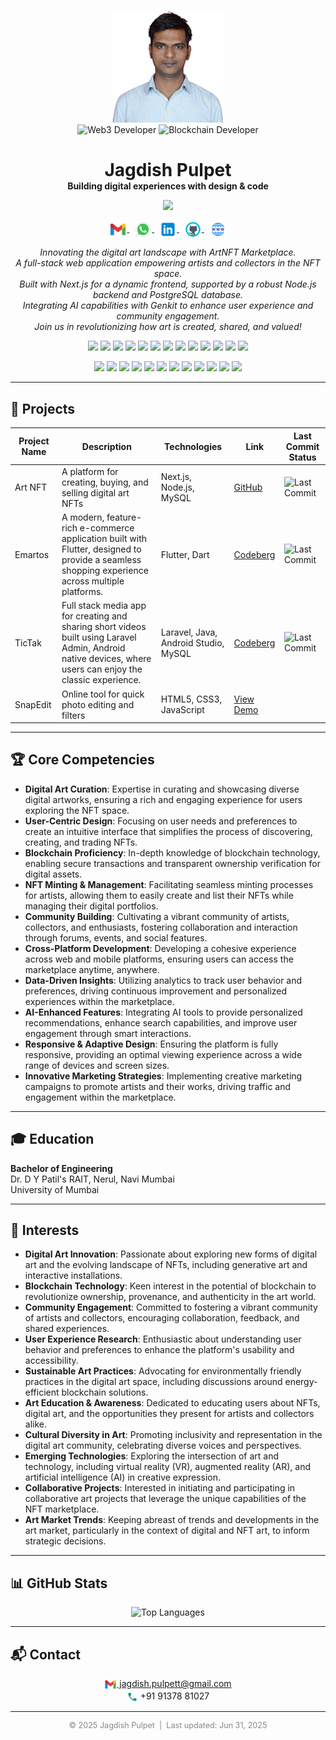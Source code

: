 
<!-- ========================= START: Profile Header Section ========================= -->
<!-- Contains profile photo, title badge, name, tagline, status badges, social links, bio summary, and skill badges -->
<!-- Contains profile photo and title badge -->
<p align="center">
  <img src="assets/jagdish-profile-photo.jpg" alt="Jagdish Pulpet" width="180"><br>
  <img src="https://img.shields.io/badge/Web3%20Developer-23272F?style=for-the-badge&logo=web3.js&logoColor=white" alt="Web3 Developer" />
  <img src="https://img.shields.io/badge/Blockchain%20Developer-23272F?style=for-the-badge&logo=ethereum&logoColor=white" alt="Blockchain Developer" />

</p>

<!-- START: Name and Tagline -->
<h1 align="center" style="margin-bottom:0;">Jagdish Pulpet</h1>
<p align="center" style="margin-top:0;">
  <b>Building digital experiences with design & code</b>
</p>

<!-- START: Status Badges -->
<p align="center">
  <img src="https://img.shields.io/badge/Location-Mumbai,%20India-blue?style=flat-square&logo=googlemaps&logoColor=white" />
</p>

<!-- START: Social Links -->
<p align="center">
  <a href="mailto:jagdish.pulpett@gmail.com">
    <img src="assets/gmail.png" alt="Email" width="28" style="vertical-align:middle;">
  </a>
  &nbsp;
  <a href="https://wa.me/919137881027" target="_blank">
    <img src="assets/whatsapp.png" alt="WhatsApp" width="28" style="vertical-align:middle;">
  </a>
  &nbsp;
  <a href="https://linkedin.com/in/jagdish-pulpet" target="_blank">
    <img src="assets/linkedin.png" alt="LinkedIn" width="28" style="vertical-align:middle;">
  </a>
  &nbsp;
  <a href="https://github.com/jagdish-pulpet" target="_blank">
    <img src="assets/github.png" alt="GitHub" width="28" style="vertical-align:middle;">
  </a>
  &nbsp;
  <a href="https://your-portfolio-demo.com" target="_blank">
    <img src="assets/portfolio.png" alt="Portfolio" width="28" style="vertical-align:middle;">
  </a>
</p>


<!-- START: Bio Summary -->
<p align="center" style="max-width:600px;">
  <i>
    Innovating the digital art landscape with ArtNFT Marketplace.<br>
    A full-stack web application empowering artists and collectors in the NFT space.<br>
    Built with Next.js for a dynamic frontend, supported by a robust Node.js backend and PostgreSQL database.<br>
    Integrating AI capabilities with Genkit to enhance user experience and community engagement.<br>
    Join us in revolutionizing how art is created, shared, and valued!
  </i>
</p>
<!-- END: Bio Summary -->


<!-- START: Skill Badges -->
<p align="center">
  <img src="https://img.shields.io/badge/Product%20Manager-orange" />
  <img src="https://img.shields.io/badge/Full%20Stack%20Developer-blue" />
  <img src="https://img.shields.io/badge/Developer-green" />
  <img src="https://img.shields.io/badge/Designer-blue" />
  <img src="https://img.shields.io/badge/HTML5-E34F26?logo=html5&logoColor=white" />
  <img src="https://img.shields.io/badge/CSS3-1572B6?logo=css3&logoColor=white" />
  <img src="https://img.shields.io/badge/JavaScript-F7DF1E?logo=javascript&logoColor=black" />
  <img src="https://img.shields.io/badge/React-61DAFB?logo=react&logoColor=black" />
  <img src="https://img.shields.io/badge/Node.js-339933?logo=node.js&logoColor=white" />
  <img src="https://img.shields.io/badge/Express.js-404D59?logo=express&logoColor=white" />
  <img src="https://img.shields.io/badge/PostgreSQL-4169E1?logo=postgresql&logoColor=white" />
  <img src="https://img.shields.io/badge/TypeScript-007ACC?logo=typescript&logoColor=white" />
  <img src="https://img.shields.io/badge/AI-FF5722?logo=ai&logoColor=white" />
  
  <!-- START: Blockchain Developer Skill Badges -->
  <p align="center">
  <img src="https://img.shields.io/badge/Blockchain%20Developer-23272F" />
  <img src="https://img.shields.io/badge/Smart%20Contract%20Developer-4B0082" />
  <img src="https://img.shields.io/badge/DApp%20Developer-3C3C3D" />
  <img src="https://img.shields.io/badge/Crypto%20Developer-F7931A" />
  <img src="https://img.shields.io/badge/Ethereum-3C3C3D?logo=ethereum&logoColor=white" />
  <img src="https://img.shields.io/badge/Hyperledger-00B2D2?logo=hyperledger&logoColor=white" />
  <img src="https://img.shields.io/badge/Solidity-35495E?logo=solidity&logoColor=white" />
  <img src="https://img.shields.io/badge/Bitcoin-F7931A?logo=bitcoin&logoColor=white" />
  <img src="https://img.shields.io/badge/Chainlink-375BD2?logo=chainlink&logoColor=white" />
  <img src="https://img.shields.io/badge/Uniswap-FF007A?logo=uniswap&logoColor=white" />
  <img src="https://img.shields.io/badge/Web3.js-8C4BFF?logo=web3.js&logoColor=white" />
  <img src="https://img.shields.io/badge/Decentralized%20Finance%20(DeFi)-FF8C00" />
</p>

  
</p>

<!-- ========================= END: Profile Header Section =========================== -->


---


<!-- ========================= START: Projects Section =============================== -->
<!-- Notable projects with brief descriptions and links -->
## 🚀 Projects

<!-- START: Projects Table -->
| Project Name         | Description                                               | Technologies                     | Link         | Last Commit Status |
|----------------------|-----------------------------------------------------------|----------------------------------|--------------|--------------------|
| Art NFT              | A platform for creating, buying, and selling digital art NFTs | Next.js, Node.js, MySQL         | [GitHub](https://github.com/jagdish-pulpet/artnft) | ![Last Commit](https://img.shields.io/github/last-commit/jagdish-pulpet/artnft) |      |
| Emartos              | A modern, feature-rich e-commerce application built with Flutter, designed to provide a seamless shopping experience across multiple platforms. | Flutter, Dart                    | [Codeberg](https://codeberg.org/jpulpet/emartos) | ![Last Commit](https://img.shields.io/badge/last%20commit-unknown-orange) |
| TicTak          | Full stack  media app for creating and sharing short videos built using Laravel Admin, Android native devices,  where users can enjoy the classic experience. | Laravel, Java, Android Studio, MySQL             | [Codeberg](https://codeberg.org/jpulpet/tictac-android-java) | ![Last Commit](https://img.shields.io/badge/last%20commit-unknown-orange) |
| SnapEdit          | Online tool for quick photo editing and filters     | HTML5, CSS3, JavaScript   | [View Demo](https://jagdish-pulpet.github.io/snapedit)       |

<!-- ========================= END: Projects Section ================================ -->

---

<!-- ========================= START: Core Competencies Section ====================== -->
<!-- Highlights of main areas of expertise -->
## 🏆 Core Competencies

- **Digital Art Curation**: Expertise in curating and showcasing diverse digital artworks, ensuring a rich and engaging experience for users exploring the NFT space.
- **User-Centric Design**: Focusing on user needs and preferences to create an intuitive interface that simplifies the process of discovering, creating, and trading NFTs.
- **Blockchain Proficiency**: In-depth knowledge of blockchain technology, enabling secure transactions and transparent ownership verification for digital assets.
- **NFT Minting & Management**: Facilitating seamless minting processes for artists, allowing them to easily create and list their NFTs while managing their digital portfolios.
- **Community Building**: Cultivating a vibrant community of artists, collectors, and enthusiasts, fostering collaboration and interaction through forums, events, and social features.
- **Cross-Platform Development**: Developing a cohesive experience across web and mobile platforms, ensuring users can access the marketplace anytime, anywhere.
- **Data-Driven Insights**: Utilizing analytics to track user behavior and preferences, driving continuous improvement and personalized experiences within the marketplace.
- **AI-Enhanced Features**: Integrating AI tools to provide personalized recommendations, enhance search capabilities, and improve user engagement through smart interactions.
- **Responsive & Adaptive Design**: Ensuring the platform is fully responsive, providing an optimal viewing experience across a wide range of devices and screen sizes.
- **Innovative Marketing Strategies**: Implementing creative marketing campaigns to promote artists and their works, driving traffic and engagement within the marketplace.

<!-- ========================= END: Core Competencies Section ======================== -->


---

<!-- ========================= START: Education Section ============================== -->
<!-- Academic background and qualifications -->
## 🎓 Education

**Bachelor of Engineering**  
Dr. D Y Patil's RAIT, Nerul, Navi Mumbai  
University of Mumbai
<!-- ========================= END: Education Section ================================ -->

---

<!-- ========================= START: Interests Section ====================== -->
## 🎨 Interests

- **Digital Art Innovation**: Passionate about exploring new forms of digital art and the evolving landscape of NFTs, including generative art and interactive installations.
- **Blockchain Technology**: Keen interest in the potential of blockchain to revolutionize ownership, provenance, and authenticity in the art world.
- **Community Engagement**: Committed to fostering a vibrant community of artists and collectors, encouraging collaboration, feedback, and shared experiences.
- **User Experience Research**: Enthusiastic about understanding user behavior and preferences to enhance the platform's usability and accessibility.
- **Sustainable Art Practices**: Advocating for environmentally friendly practices in the digital art space, including discussions around energy-efficient blockchain solutions.
- **Art Education & Awareness**: Dedicated to educating users about NFTs, digital art, and the opportunities they present for artists and collectors alike.
- **Cultural Diversity in Art**: Promoting inclusivity and representation in the digital art community, celebrating diverse voices and perspectives.
- **Emerging Technologies**: Exploring the intersection of art and technology, including virtual reality (VR), augmented reality (AR), and artificial intelligence (AI) in creative expression.
- **Collaborative Projects**: Interested in initiating and participating in collaborative art projects that leverage the unique capabilities of the NFT marketplace.
- **Art Market Trends**: Keeping abreast of trends and developments in the art market, particularly in the context of digital and NFT art, to inform strategic decisions.

<!-- ========================= END: Interests Section ======================== -->


---

<!-- ========================= START: GitHub Stats Section =========================== -->
<!-- GitHub statistics, streaks, and trophies -->
## 📊 GitHub Stats

<!-- START: GitHub Stats Cards -->
<p align="center">
  <img src="https://github-readme-stats.vercel.app/api/top-langs/?username=jagdish-pulpet&theme=blueberry" alt="Top Languages" />
</p>
<!-- ========================= END: GitHub Stats Section ============================= -->

---

<!-- ========================= START: Contact Section ================================ -->
<!-- Contact information and ways to connect -->
## 📬 Contact

<!-- START: Social Links -->
<!-- START: Contact Info -->
<p align="center">
  <a href="mailto:jagdish.pulpett@gmail.com">
    <img src="assets/gmail.png" alt="Email" width="20" style="vertical-align:middle;"> jagdish.pulpett@gmail.com
  </a> <br>
  <img src="assets/phone.png" alt="Phone" width="18" style="vertical-align:middle;"> +91 91378 81027
</p>
<!-- ========================= END: Contact Section ================================= -->

---

<!-- START: Footer -->
<p align="center" style="color:#888;font-size:0.9em;">
  &copy; 2025 Jagdish Pulpet &nbsp;|&nbsp; Last updated: Jun 31, 2025
</p>
<!-- END: Footer -->

<!--
## Hi there 👋


**jagdish-pulpet/jagdish-pulpet** is a ✨ _special_ ✨ repository because its `README.md` (this file) appears on your GitHub profile.

Here are some ideas to get you started:

- 🔭 I'm currently working on ...
- 🌱 I'm currently learning ...
- 👯 I'm looking to collaborate on ...
- 🤔 I'm looking for help with ...
- 💬 Ask me about ...
- 📫 How to reach me: ...
- 😄 Pronouns: ...
- ⚡ Fun fact: ...
-->
